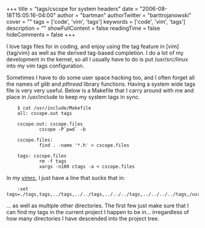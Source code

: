 +++
title = "tags/cscope for system headers"
date = "2006-08-18T15:05:16-04:00"
author = "bartman"
authorTwitter = "barttrojanowski"
cover = ""
tags = ['code', 'vim', 'tags']
keywords = ['code', 'vim', 'tags']
description = ""
showFullContent = false
readingTime = false
hideComments = false
+++

I love tags files for in coding, and enjoy using the tag feature in [vim]{tag/vim} as well as the derived
tag-based completion.  I do a lot of my development in the kernel, so all I usually have to do is
put /usr/src/linux into my vim tags configuration.

Sometimes I have to do some user space hacking too, and I often forget all the names of *glib* and *pthread* library 
functions.  Having a system wide tags file is very very useful.  Below is a Makefile that I carry around with me
and place in /usr/include to keep my system tags in sync.

<!--more-->

        $ cat /usr/include/Makefile
        all: cscope.out tags

        cscope.out: cscope.files
                cscope -P`pwd` -b

        cscope.files:
                find . -name '*.h' > cscope.files

        tags: cscope.files
                rm -f tags
                xargs -n100 ctags -a < cscope.files

In my [vimrc](/~bart/conf/vimrc), I just have a line that sucks that in:

        :set tags=./tags,tags,../tags,../../tags,../../../tags,../../../../tags,/usr/src/linux/tags,/usr/include/tags

... as well as multiple other directories.  The first few just make sure that I can find my tags in the current
project I happen to be in... irregardless of how many directories I have descended into the project tree.
